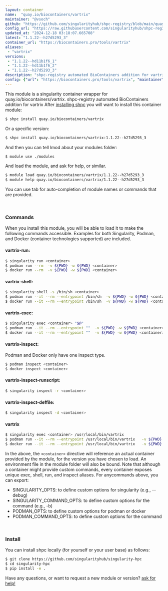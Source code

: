 ```yaml
---
layout: container
name:  "quay.io/biocontainers/vartrix"
maintainer: "@vsoch"
github: "https://github.com/singularityhub/shpc-registry/blob/main/quay.io/biocontainers/vartrix/container.yaml"
config_url: "https://raw.githubusercontent.com/singularityhub/shpc-registry/main/quay.io/biocontainers/vartrix/container.yaml"
updated_at: "2024-12-18 03:18:07.665708"
latest: "1.1.22--h27d5293_3"
container_url: "https://biocontainers.pro/tools/vartrix"
aliases:
 - "vartrix"
versions:
 - "1.1.22--hd11b1f6_1"
 - "1.1.22--hd11b1f6_2"
 - "1.1.22--h27d5293_3"
description: "shpc-registry automated BioContainers addition for vartrix"
config: {"url": "https://biocontainers.pro/tools/vartrix", "maintainer": "@vsoch", "description": "shpc-registry automated BioContainers addition for vartrix", "latest": {"1.1.22--h27d5293_3": "sha256:69baf827a57cb5ddac4c1d61837a944da6ff55f45839775c669ab620dc729052"}, "tags": {"1.1.22--hd11b1f6_1": "sha256:8a2b494c0eb0afe4f0d77417e2cb8c9459b925e91c084f96df3ce84ba7ed4261", "1.1.22--hd11b1f6_2": "sha256:eeb54bd52048d4934eb6603d9aac116ef536887f7445472f9c6ab67967f2a169", "1.1.22--h27d5293_3": "sha256:69baf827a57cb5ddac4c1d61837a944da6ff55f45839775c669ab620dc729052"}, "docker": "quay.io/biocontainers/vartrix", "aliases": {"vartrix": "/usr/local/bin/vartrix"}}
---
```


This module is a singularity container wrapper for quay.io/biocontainers/vartrix.
shpc-registry automated BioContainers addition for vartrix
After [installing shpc](#install) you will want to install this container module:


```bash
$ shpc install quay.io/biocontainers/vartrix
```

Or a specific version:

```bash
$ shpc install quay.io/biocontainers/vartrix:1.1.22--h27d5293_3
```

And then you can tell lmod about your modules folder:

```bash
$ module use ./modules
```

And load the module, and ask for help, or similar.

```bash
$ module load quay.io/biocontainers/vartrix/1.1.22--h27d5293_3
$ module help quay.io/biocontainers/vartrix/1.1.22--h27d5293_3
```

You can use tab for auto-completion of module names or commands that are provided.

<br>

### Commands

When you install this module, you will be able to load it to make the following commands accessible.
Examples for both Singularity, Podman, and Docker (container technologies supported) are included.

#### vartrix-run:

```bash
$ singularity run <container>
$ podman run --rm  -v ${PWD} -w ${PWD} <container>
$ docker run --rm  -v ${PWD} -w ${PWD} <container>
```

#### vartrix-shell:

```bash
$ singularity shell -s /bin/sh <container>
$ podman run --it --rm --entrypoint /bin/sh  -v ${PWD} -w ${PWD} <container>
$ docker run --it --rm --entrypoint /bin/sh  -v ${PWD} -w ${PWD} <container>
```

#### vartrix-exec:

```bash
$ singularity exec <container> "$@"
$ podman run --it --rm --entrypoint ""  -v ${PWD} -w ${PWD} <container> "$@"
$ docker run --it --rm --entrypoint ""  -v ${PWD} -w ${PWD} <container> "$@"
```

#### vartrix-inspect:

Podman and Docker only have one inspect type.

```bash
$ podman inspect <container>
$ docker inspect <container>
```

#### vartrix-inspect-runscript:

```bash
$ singularity inspect -r <container>
```

#### vartrix-inspect-deffile:

```bash
$ singularity inspect -d <container>
```


#### vartrix

```bash
$ singularity exec <container> /usr/local/bin/vartrix
$ podman run --it --rm --entrypoint /usr/local/bin/vartrix   -v ${PWD} -w ${PWD} <container> -c " $@"
$ docker run --it --rm --entrypoint /usr/local/bin/vartrix   -v ${PWD} -w ${PWD} <container> -c " $@"
```



In the above, the `<container>` directive will reference an actual container provided
by the module, for the version you have chosen to load. An environment file in the
module folder will also be bound. Note that although a container
might provide custom commands, every container exposes unique exec, shell, run, and
inspect aliases. For anycommands above, you can export:

 - SINGULARITY_OPTS: to define custom options for singularity (e.g., --debug)
 - SINGULARITY_COMMAND_OPTS: to define custom options for the command (e.g., -b)
 - PODMAN_OPTS: to define custom options for podman or docker
 - PODMAN_COMMAND_OPTS: to define custom options for the command

<br>

### Install

You can install shpc locally (for yourself or your user base) as follows:

```bash
$ git clone https://github.com/singularityhub/singularity-hpc
$ cd singularity-hpc
$ pip install -e .
```

Have any questions, or want to request a new module or version? [ask for help!](https://github.com/singularityhub/singularity-hpc/issues)